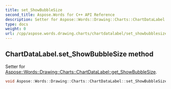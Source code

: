 ```yaml
---
title: set_ShowBubbleSize
second_title: Aspose.Words for C++ API Reference
description: Setter for Aspose::Words::Drawing::Charts::ChartDataLabel::get_ShowBubbleSize. 
type: docs
weight: 0
url: /cpp/aspose.words.drawing.charts/chartdatalabel/set_showbubblesize/
---
```

## ChartDataLabel.set_ShowBubbleSize method


Setter for [Aspose::Words::Drawing::Charts::ChartDataLabel::get_ShowBubbleSize](../get_showbubblesize/).

```cpp
void Aspose::Words::Drawing::Charts::ChartDataLabel::set_ShowBubbleSize(bool value)
```


